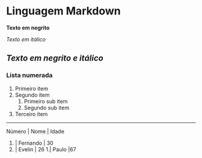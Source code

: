 # Linguagem Markdown
**Texto em negrito**

*Texto em itálico*

__*Texto em negrito e itálico*__
---
### Lista numerada

1. Primeiro item
2. Segundo item
   1. Primeiro sub item
   2. Segundo sub item
3. Terceiro item

---

Número | Nome | Idade
1. | Fernando | 30
1. | Evelin | 26
1.| Paulo |67
